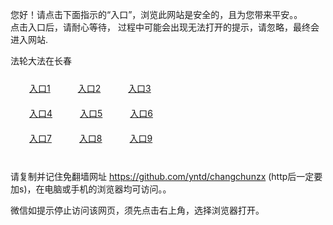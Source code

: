 您好！请点击下面指示的“入口”，浏览此网站是安全的，且为您带来平安。。 <br/>
点击入口后，请耐心等待， 过程中可能会出现无法打开的提示，请忽略，最终会进入网站. </br>

法轮大法在长春<br/>
<div style="padding:10px"><a style="margin:20px" target="_blank" href="https://d1er9j3nzefhqt.cloudfront.net/2Qpsp?egnjkop" id="ccLink1" rel="nofollow">入口1</a> <a target="_blank" style="margin:20px" href="https://d3o2hsxsc9j5f9.cloudfront.net/2Qpsp?xguyw" id="ccLink2" rel="nofollow">入口2</a> <a style="margin:20px" target="_blank" href="https://d1m7s0sw9rw1yg.cloudfront.net/2Qpsp?fivlyxi" id="ccLink3" rel="nofollow">入口3</a></div>

<div style="padding:10px" ><a style="margin:20px" target="_blank" href="https://d1er9j3nzefhqt.cloudfront.net/2Qpsp?egnjkop" id="ccLink4" rel="nofollow">入口4</a> <a style="margin:20px" href="https://d3o2hsxsc9j5f9.cloudfront.net/2Qpsp?xguyw" target="_blank" id="ccLink5" rel="nofollow">入口5</a> <a style="margin:20px" href="https://d1m7s0sw9rw1yg.cloudfront.net/2Qpsp?fivlyxi" target="_blank" id="ccLink6" rel="nofollow">入口6</a></div>

<div style="padding:10px"><a style="margin:20px" target="_blank" href="https://d1er9j3nzefhqt.cloudfront.net/2Qpsp?egnjkop" id="ccLink7" rel="nofollow">入口7</a> <a style="margin:20px" href="https://d3o2hsxsc9j5f9.cloudfront.net/2Qpsp?xguyw" target="_blank" id="ccLink8" rel="nofollow">入口8</a> <a style="margin:20px" target="_blank" href="https://d1m7s0sw9rw1yg.cloudfront.net/2Qpsp?fivlyxi" id="ccLink9" rel="nofollow">入口9</a></div>

<br/>



请复制并记住免翻墙网址 https://github.com/yntd/changchunzx (http后一定要加s)，在电脑或手机的浏览器均可访问。。<br/>

微信如提示停止访问该网页，须先点击右上角，选择浏览器打开。
